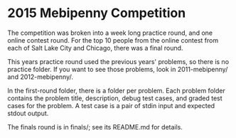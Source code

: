 2015 Mebipenny Competition
=======

The competition was broken into a week long practice round, and one online
contest round. For the top 10 people from the online contest from each of Salt
Lake City and Chicago, there was a final round.

This years practice round used the previous years' problems, so there is no
practice folder. If you want to see those problems, look in
2011-mebipenny/ and 2012-mebipenny/.

In the first-round folder, there is a folder per problem. Each problem
folder contains the problem title, description, debug test cases, and
graded test cases for the problem. A test case is a pair of stdin
input and expected stdout output.

The finals round is in finals/; see its README.md for details.
